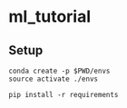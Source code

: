 # ml_tutorial


## Setup

```
conda create -p $PWD/envs
source activate ./envs

pip install -r requirements
```